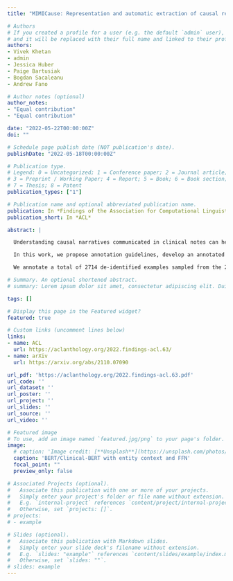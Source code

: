 ```yaml
---
title: "MIMICause: Representation and automatic extraction of causal relation types from clinical notes"

# Authors
# If you created a profile for a user (e.g. the default `admin` user), write the username (folder name) here 
# and it will be replaced with their full name and linked to their profile.
authors:
- Vivek Khetan
- admin
- Jessica Huber
- Paige Bartusiak
- Bogdan Sacaleanu
- Andrew Fano

# Author notes (optional)
author_notes:
- "Equal contribution"
- "Equal contribution"

date: "2022-05-22T00:00:00Z"
doi: ""

# Schedule page publish date (NOT publication's date).
publishDate: "2022-05-18T00:00:00Z"

# Publication type.
# Legend: 0 = Uncategorized; 1 = Conference paper; 2 = Journal article;
# 3 = Preprint / Working Paper; 4 = Report; 5 = Book; 6 = Book section;
# 7 = Thesis; 8 = Patent
publication_types: ["1"]

# Publication name and optional abbreviated publication name.
publication: In *Findings of the Association for Computational Linguistics (ACL)*
publication_short: In *ACL*

abstract: |

  Understanding causal narratives communicated in clinical notes can help make strides towards personalized healthcare. Extracted causal information from clinical notes can be combined with structured EHR data such as patients’ demographics, diagnoses, and medications. This will enhance healthcare providers’ ability to identify aspects of a patient’s story communicated in the clinical notes and help make more informed decisions.

  In this work, we propose annotation guidelines, develop an annotated corpus and provide baseline scores to identify types and direction of causal relations between a pair of biomedical concepts in clinical notes; communicated implicitly or explicitly, identified either in a single sentence or across multiple sentences.

  We annotate a total of 2714 de-identified examples sampled from the 2018 n2c2 shared task dataset and train four different language model based architectures. Annotation based on our guidelines achieved a high inter-annotator agreement i.e. Fleiss’ kappa ($\kappa$) score of 0.72, and our model for identification of causal relations achieved a macro F1 score of 0.56 on the test data. The high inter-annotator agreement for clinical text shows the quality of our annotation guidelines while the provided baseline F1 score sets the direction for future research towards understanding narratives in clinical texts.

# Summary. An optional shortened abstract.
# summary: Lorem ipsum dolor sit amet, consectetur adipiscing elit. Duis posuere tellus ac convallis placerat. Proin tincidunt magna sed ex sollicitudin condimentum.

tags: []

# Display this page in the Featured widget?
featured: true

# Custom links (uncomment lines below)
links:
- name: ACL
  url: https://aclanthology.org/2022.findings-acl.63/
- name: arXiv
  url: https://arxiv.org/abs/2110.07090

url_pdf: 'https://aclanthology.org/2022.findings-acl.63.pdf'
url_code: ''
url_dataset: ''
url_poster: ''
url_project: ''
url_slides: ''
url_source: ''
url_video: ''

# Featured image
# To use, add an image named `featured.jpg/png` to your page's folder. 
image:
  # caption: 'Image credit: [**Unsplash**](https://unsplash.com/photos/pLCdAaMFLTE)'
  caption: 'BERT/Clinical-BERT with entity context and FFN'
  focal_point: ""
  preview_only: false

# Associated Projects (optional).
#   Associate this publication with one or more of your projects.
#   Simply enter your project's folder or file name without extension.
#   E.g. `internal-project` references `content/project/internal-project/index.md`.
#   Otherwise, set `projects: []`.
# projects:
# - example

# Slides (optional).
#   Associate this publication with Markdown slides.
#   Simply enter your slide deck's filename without extension.
#   E.g. `slides: "example"` references `content/slides/example/index.md`.
#   Otherwise, set `slides: ""`.
# slides: example
---
```


<!-- {{% callout note %}}
Click the *Cite* button above to demo the feature to enable visitors to import publication metadata into their reference management software.
{{% /callout %}}

{{% callout note %}}
Create your slides in Markdown - click the *Slides* button to check out the example.
{{% /callout %}}

Supplementary notes can be added here, including [code, math, and images](https://wowchemy.com/docs/writing-markdown-latex/). -->
